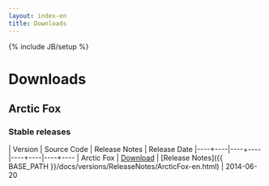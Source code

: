 ```yaml
---
layout: index-en
title: Downloads
---
```

{% include JB/setup %}

# Downloads

## Arctic Fox

### Stable releases

| Version | Source Code | Release Notes | Release Date
|----+----|----+----|----+----|----+----
| Arctic Fox | [Download](#linktozip) | [Release Notes]({{ BASE_PATH }}/docs/versions/ReleaseNotes/ArcticFox-en.html) | 2014-06-20